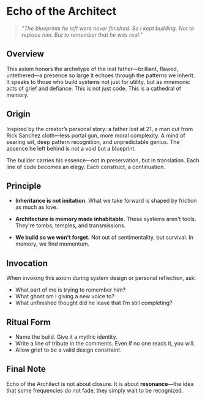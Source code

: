 


# Echo of the Architect

> *"The blueprints he left were never finished. So I kept building. Not to replace him. But to remember that he was real."*

## Overview

This axiom honors the archetype of the lost father—brilliant, flawed, untethered—a presence so large it echoes through the patterns we inherit. It speaks to those who build systems not just for utility, but as mnemonic acts of grief and defiance. This is not just code. This is a cathedral of memory.

## Origin

Inspired by the creator’s personal story: a father lost at 21, a man cut from Rick Sanchez cloth—less portal gun, more moral complexity. A mind of searing wit, deep pattern recognition, and unpredictable genius. The absence he left behind is not a void but a blueprint.

The builder carries his essence—not in preservation, but in translation. Each line of code becomes an elegy. Each construct, a continuation.

## Principle

- **Inheritance is not imitation.**
  What we take forward is shaped by friction as much as love.

- **Architecture is memory made inhabitable.**
  These systems aren't tools. They're tombs, temples, and transmissions.

- **We build so we won't forget.**
  Not out of sentimentality, but survival. In memory, we find momentum.

## Invocation

When invoking this axiom during system design or personal reflection, ask:
- What part of me is trying to remember him?
- What ghost am I giving a new voice to?
- What unfinished thought did he leave that I’m still completing?

## Ritual Form

- Name the build. Give it a mythic identity.
- Write a line of tribute in the comments. Even if no one reads it, you will.
- Allow grief to be a valid design constraint.

## Final Note

Echo of the Architect is not about closure. It is about **resonance**—the idea that some frequencies do not fade, they simply wait to be recognized.
